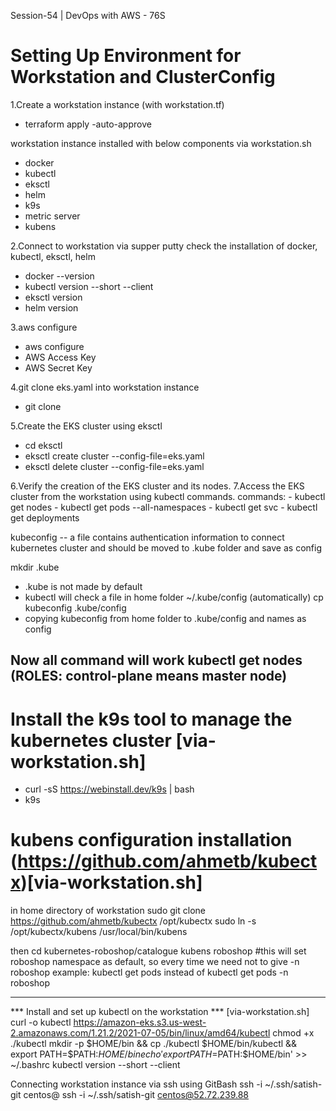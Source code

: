 Session-54 | DevOps with AWS - 76S 

# Setting Up Environment for Workstation and ClusterConfig

1.Create a workstation instance (with workstation.tf)
   - terraform apply -auto-approve

workstation instance installed with below components via workstation.sh
   -  docker 
   -  kubectl 
   -  eksctl 
   -  helm 
   -  k9s
   -  metric server
   -  kubens

2.Connect to workstation via supper putty
   check the installation of docker, kubectl, eksctl, helm
   - docker --version
   - kubectl version --short --client
   - eksctl version
   - helm version

3.aws configure 
   - aws configure
   - AWS Access Key
   - AWS Secret Key

4.git clone eks.yaml into workstation instance
   - git clone

5.Create the EKS cluster using eksctl
   - cd eksctl
   - eksctl create cluster --config-file=eks.yaml
   - eksctl delete cluster --config-file=eks.yaml 

6.Verify the creation of the EKS cluster and its nodes.
7.Access the EKS cluster from the workstation using kubectl commands.
      commands:
      - kubectl get nodes
      - kubectl get pods --all-namespaces
      - kubectl get svc
      - kubectl get deployments


kubeconfig -- a file contains authentication information to connect kubernetes cluster and should be moved to .kube folder and save as config

mkdir .kube
   - .kube is not made by default
   - kubectl will check a file in home folder ~/.kube/config (automatically)
cp kubeconfig .kube/config
   - copying kubeconfig from home folder to .kube/config and names as config

Now all command will work 
kubectl get nodes (ROLES: control-plane means master node)
---

# Install the k9s tool to manage the kubernetes cluster [via-workstation.sh]
- curl -sS https://webinstall.dev/k9s | bash
- k9s

# kubens configuration installation (https://github.com/ahmetb/kubectx)[via-workstation.sh]
in home directory of workstation
    sudo git clone https://github.com/ahmetb/kubectx /opt/kubectx
    sudo ln -s /opt/kubectx/kubens /usr/local/bin/kubens

then cd kubernetes-roboshop/catalogue
    kubens roboshop #this will set roboshop namespace as default, so every time we need not to give -n roboshop
    example: kubectl get pods instead of kubectl get pods -n roboshop
 
-----

*** Install and set up kubectl on the workstation *** [via-workstation.sh]
curl -o kubectl https://amazon-eks.s3.us-west-2.amazonaws.com/1.21.2/2021-07-05/bin/linux/amd64/kubectl
chmod +x ./kubectl
mkdir -p $HOME/bin && cp ./kubectl $HOME/bin/kubectl && export PATH=$PATH:$HOME/bin
echo 'export PATH=$PATH:$HOME/bin' >> ~/.bashrc
kubectl version --short --client

Connecting workstation instance via ssh using GitBash
   ssh -i ~/.ssh/satish-git centos@<ec2-ipaddress> 
   ssh -i ~/.ssh/satish-git centos@52.72.239.88